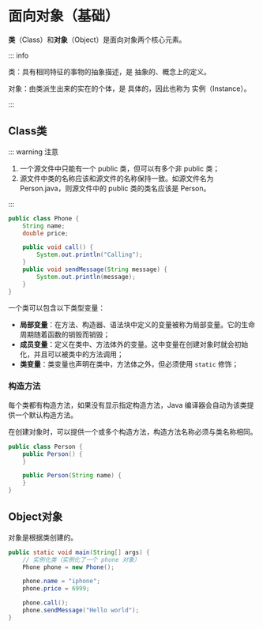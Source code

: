 # 面向对象（基础）

**类**（Class）和**对象**（Object）是面向对象两个核心元素。

::: info

类：具有相同特征的事物的抽象描述，是 抽象的、概念上的定义。

对象：由类派生出来的实在的个体，是 具体的，因此也称为 实例（Instance）。

:::



## Class类

::: warning 注意

1. 一个源文件中只能有一个 public 类，但可以有多个非 public 类；
2. 源文件中类的名称应该和源文件的名称保持一致。如源文件名为 Person.java，则源文件中的 public 类的类名应该是 Person。

:::

```java
public class Phone {
    String name;
    double price;

    public void call() {
        System.out.println("Calling");
    }
    public void sendMessage(String message) {
        System.out.println(message);
    }
}
```

一个类可以包含以下类型变量：

- **局部变量**：在方法、构造器、语法块中定义的变量被称为局部变量。它的生命周期随着函数的销毁而销毁；
- **成员变量**：定义在类中、方法体外的变量。这中变量在创建对象时就会初始化，并且可以被类中的方法调用；
- **类变量**：类变量也声明在类中，方法体之外，但必须使用 `static` 修饰；



### 构造方法

每个类都有构造方法，如果没有显示指定构造方法，Java 编译器会自动为该类提供一个默认构造方法。

在创建对象时，可以提供一个或多个构造方法，构造方法名称必须与类名称相同。

```java
public class Person {
    public Person() {
    }

    public Person(String name) {
    }
}
```



## Object对象

对象是根据类创建的。

```java
public static void main(String[] args) {
    // 实例化类（实例化了一个 phone 对象）
    Phone phone = new Phone();

    phone.name = "iphone";
    phone.price = 6999;

    phone.call();
    phone.sendMessage("Hello world");
}
```

